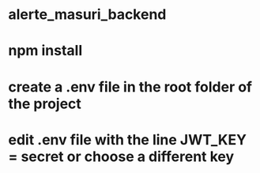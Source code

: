 # alerte_masuri_backend
# npm install
# create a .env file in the root folder of the project
# edit .env file with the line JWT_KEY = secret or choose a different key 